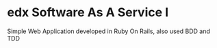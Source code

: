 # edx Software As A Service I
Simple Web Application developed in Ruby On Rails, also
used BDD and TDD
